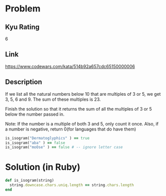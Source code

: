 # Problem

## Kyu Rating

6

## Link

https://www.codewars.com/kata/514b92a657cdc65150000006

## Description

If we list all the natural numbers below 10 that are multiples of 3 or 5, we get 3, 5, 6 and 9. The sum of these multiples is 23.

Finish the solution so that it returns the sum of all the multiples of 3 or 5 below the number passed in.

Note: If the number is a multiple of both 3 and 5, only count it once. Also, if a number is negative, return 0(for languages that do have them)


```ruby
is_isogram("Dermatoglyphics" ) == true
is_isogram("aba" ) == false
is_isogram("moOse" ) == false # -- ignore letter case
```

# Solution (in Ruby)

```ruby
def is_isogram(string)
  string.downcase.chars.uniq.length == string.chars.length
end
```